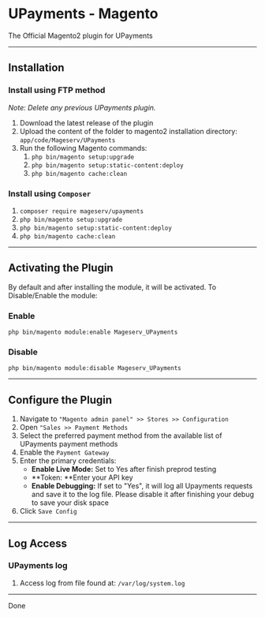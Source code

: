 # UPayments - Magento

The Official Magento2 plugin for UPayments

---

## Installation

### Install using FTP method

*Note: Delete any previous UPayments plugin.*

1. Download the latest release of the plugin
2. Upload the content of the folder to magento2 installation directory: `app/code/Mageserv/UPayments`
3. Run the following Magento commands:
   1. `php bin/magento setup:upgrade`
   2. `php bin/magento setup:static-content:deploy`
   3. `php bin/magento cache:clean`

### Install using `Composer`

1. `composer require mageserv/upayments`
2. `php bin/magento setup:upgrade`
3. `php bin/magento setup:static-content:deploy`
4. `php bin/magento cache:clean`

---

## Activating the Plugin

By default and after installing the module, it will be activated.
To Disable/Enable the module:

### Enable

`php bin/magento module:enable Mageserv_UPayments`

### Disable

`php bin/magento module:disable Mageserv_UPayments`

---

## Configure the Plugin

1. Navigate to `"Magento admin panel" >> Stores >> Configuration`
2. Open `"Sales >> Payment Methods`
3. Select the preferred payment method from the available list of UPayments payment methods
4. Enable the `Payment Gateway`
5. Enter the primary credentials:
   - **Enable Live Mode:** Set to Yes after finish preprod testing
   - **Token: **Enter your API key
   - **Enable Debugging:** If set to "Yes", it will log all Upayments requests and save it to the log file. Please disable it after finishing your debug to save your disk space
6. Click `Save Config`

---

## Log Access

### UPayments log

1. Access log from file found at: `/var/log/system.log`

---

Done
